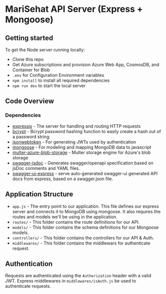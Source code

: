 # MariSehat API Server (Express + Mongoose)

## Getting started

To get the Node server running locally:

- Clone this repo
- Get Azure subscriptions and provision Azure Web App, CosmosDB, and Container for Blob
- `.env` for Configuration Environment variables  
- `npm install` to install all required dependencies
- `npm run dev` to start the local server

## Code Overview

### Dependencies

- [expressjs](https://github.com/expressjs/express) - The server for handling and routing HTTP requests
- [bcrypt](https://github.com/kelektiv/node.bcrypt.js) - Bcrypt password hashing function to easily create a hash out of a password string.
- [jsonwebtoken](https://github.com/auth0/node-jsonwebtoken) - For generating JWTs used by authentication
- [mongoose](https://github.com/Automattic/mongoose) - For modeling and mapping MongoDB data to javascript 
- [multer-azure-blob-storage](https://github.com/symphonicc/multer-azure-blob-storage) - Multer storage engine for Azure's blob storage
- [swagger-jsdoc](https://github.com/Surnet/swagger-jsdoc) - Generates swagger/openapi specification based on jsDoc comments and YAML files.
- [swagger-ui-express](https://github.com/scottie1984/swagger-ui-express) - serve auto-generated swagger-ui generated API docs from express, based on a swagger.json file.

## Application Structure

- `app.js` - The entry point to our application. This file defines our express server and connects it to MongoDB using mongoose. It also requires the routes and models we'll be using in the application.
- `routes/` - This folder contains the route definitions for our API.
- `models/` - This folder contains the schema definitions for our Mongoose models.
- `controllers/` - This folder contains the controllers for our API & Auth.
- `middlewares/` - This folder contains the middlewars for authenticate request.

## Authentication

Requests are authenticated using the `Authorization` header with a valid JWT. Express middlewares in `middlewares/isAuth.js` be used to authenticate requests.
